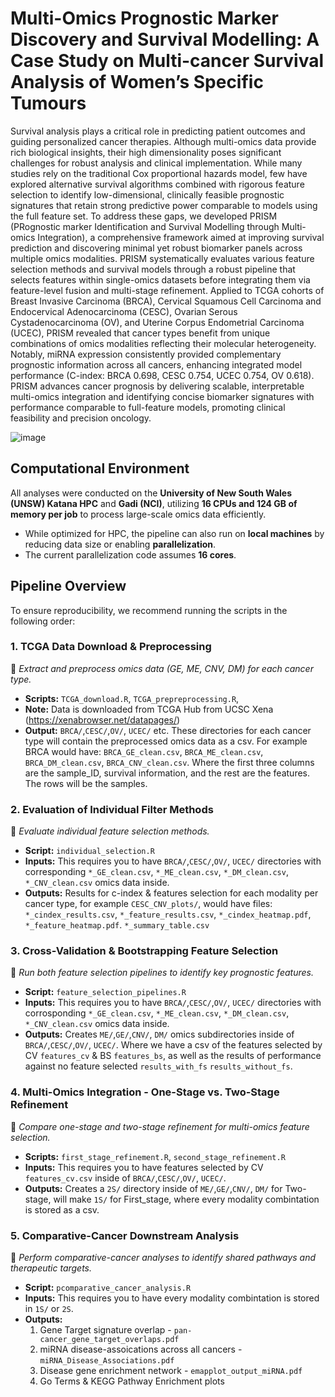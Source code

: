 # Multi-Omics Prognostic Marker Discovery and Survival Modelling: A Case Study on Multi-cancer Survival Analysis of Women’s Specific Tumours

Survival analysis plays a critical role in predicting patient outcomes and guiding personalized cancer therapies. Although multi-omics data provide rich biological insights, their high dimensionality poses significant challenges for robust analysis and clinical implementation. While many studies rely on the traditional Cox proportional hazards model, few have explored alternative survival algorithms combined with rigorous feature selection to identify low-dimensional, clinically feasible prognostic signatures that retain strong predictive power comparable to models using the full feature set. To address these gaps, we developed PRISM (PRognostic marker Identification and Survival Modelling through Multi-omics Integration), a comprehensive framework aimed at improving survival prediction and discovering minimal yet robust biomarker panels across multiple omics modalities. PRISM systematically evaluates various feature selection methods and survival models through a robust pipeline that selects features within single-omics datasets before integrating them via feature-level fusion and multi-stage refinement. Applied to TCGA cohorts of Breast Invasive Carcinoma (BRCA), Cervical Squamous Cell Carcinoma and Endocervical Adenocarcinoma (CESC), Ovarian Serous Cystadenocarcinoma (OV), and Uterine Corpus Endometrial Carcinoma (UCEC), PRISM revealed that cancer types benefit from unique combinations of omics modalities reflecting their molecular heterogeneity. Notably, miRNA expression consistently provided complementary prognostic information across all cancers, enhancing integrated model performance (C-index: BRCA 0.698, CESC 0.754, UCEC 0.754, OV 0.618). PRISM advances cancer prognosis by delivering scalable, interpretable multi-omics integration and identifying concise biomarker signatures with performance comparable to full-feature models, promoting clinical feasibility and precision oncology.

![image](https://github.com/user-attachments/assets/67e2bb8e-19ea-4038-9f6f-5084e87272d1)

## **Computational Environment**  
All analyses were conducted on the **University of New South Wales (UNSW) Katana HPC** and **Gadi (NCI)**, utilizing **16 CPUs and 124 GB of memory per job** to process large-scale omics data efficiently.  

- While optimized for HPC, the pipeline can also run on **local machines** by reducing data size or enabling **parallelization**.  
- The current parallelization code assumes **16 cores**.  

## **Pipeline Overview**  
To ensure reproducibility, we recommend running the scripts in the following order:  

### **1. TCGA Data Download & Preprocessing**  
📌 *Extract and preprocess omics data (GE, ME, CNV, DM) for each cancer type.*  
- **Scripts:** `TCGA_download.R`, `TCGA_prepreprocessing.R`, 
- **Note:** Data is downloaded from TCGA Hub from UCSC Xena (https://xenabrowser.net/datapages/)
- **Output:** `BRCA/`,`CESC/`,`OV/`, `UCEC/` etc. These directories for each cancer type will contain the preprocessed omics data as a csv. For example BRCA would have:
  `BRCA_GE_clean.csv`, `BRCA_ME_clean.csv`, `BRCA_DM_clean.csv`, `BRCA_CNV_clean.csv`. Where the first three columns are the sample_ID, survival information, and the rest are the features. The rows will be the samples.

### **2. Evaluation of Individual Filter Methods**  
📌 *Evaluate individual feature selection methods.*  
- **Script:** `individual_selection.R`
- **Inputs:** This requires you to have `BRCA/`,`CESC/`,`OV/`, `UCEC/` directories with corresponding `*_GE_clean.csv`, `*_ME_clean.csv`, `*_DM_clean.csv`, `*_CNV_clean.csv` omics data inside.
- **Outputs:** Results for c-index & features selection for each modality per cancer type, for example `CESC_CNV_plots/`, would have files:
   `*_cindex_results.csv`, `*_feature_results.csv`,  `*_cindex_heatmap.pdf`,  `*_feature_heatmap.pdf`.  `*_summary_table.csv`

### **3. Cross-Validation & Bootstrapping Feature Selection**  
📌 *Run both feature selection pipelines to identify key prognostic features.*  
- **Script:** `feature_selection_pipelines.R`
- **Inputs:** This requires you to have `BRCA/`,`CESC/`,`OV/`, `UCEC/` directories with corrosponding `*_GE_clean.csv`, `*_ME_clean.csv`, `*_DM_clean.csv`, `*_CNV_clean.csv`  omics data inside.
- **Outputs:** Creates `ME/`,`GE/`,`CNV/`, `DM/` omics subdirectories inside of `BRCA/`,`CESC/`,`OV/`, `UCEC/`. Where we have a csv of the features selected by CV `features_cv` & BS `features_bs`, as well as the results of performance against no feature selected `results_with_fs` `results_without_fs`. 

### **4. Multi-Omics Integration - One-Stage vs. Two-Stage Refinement**  
📌 *Compare one-stage and two-stage refinement for multi-omics feature selection.*  
- **Scripts:** `first_stage_refinement.R`, `second_stage_refinement.R`
- **Inputs:** This requires you to have features selected by CV `features_cv.csv` inside of `BRCA/`,`CESC/`,`OV/`, `UCEC/`.
- **Outputs:** Creates a `2S/` directory inside of `ME/`,`GE/`,`CNV/`, `DM/` for Two-stage, will make `1S/` for First_stage, where every modality combintation is stored as a csv.

### **5. Comparative-Cancer Downstream Analysis**  
📌 *Perform comparative-cancer analyses to identify shared pathways and therapeutic targets.*  
- **Script:** `pcomparative_cancer_analysis.R`
- **Inputs:** This requires you to have every modality combintation is stored in `1S/` or `2S`.
- **Outputs:**
  1. Gene Target signature overlap - `pan-cancer_gene_target_overlaps.pdf`
  2. miRNA disease-assoications across all cancers - `miRNA_Disease_Associations.pdf`
  3. Disease gene enrichment network - `emapplot_output_miRNA.pdf`
  4. Go Terms & KEGG Pathway Enrichment plots
  
  


